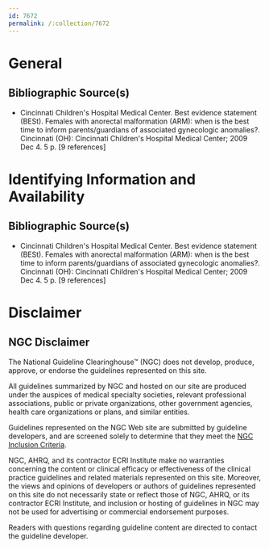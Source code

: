 ```yaml
---
id: 7672
permalink: /:collection/7672
---
```


# General

## Bibliographic Source(s)

- Cincinnati Children's Hospital Medical Center. Best evidence statement (BESt). Females with anorectal malformation (ARM): when is the best time to inform parents/guardians of associated gynecologic anomalies?. Cincinnati (OH): Cincinnati Children's Hospital Medical Center; 2009 Dec 4. 5 p. [9 references]

# Identifying Information and Availability

## Bibliographic Source(s)

- Cincinnati Children's Hospital Medical Center. Best evidence statement (BESt). Females with anorectal malformation (ARM): when is the best time to inform parents/guardians of associated gynecologic anomalies?. Cincinnati (OH): Cincinnati Children's Hospital Medical Center; 2009 Dec 4. 5 p. [9 references]

# Disclaimer

## NGC Disclaimer

The National Guideline Clearinghouse™ (NGC) does not develop, produce, approve, or endorse the guidelines represented on this site.

All guidelines summarized by NGC and hosted on our site are produced under the auspices of medical specialty societies, relevant professional associations, public or private organizations, other government agencies, health care organizations or plans, and similar entities.

Guidelines represented on the NGC Web site are submitted by guideline developers, and are screened solely to determine that they meet the [NGC Inclusion Criteria](/help-and-about/summaries/inclusion-criteria).

NGC, AHRQ, and its contractor ECRI Institute make no warranties concerning the content or clinical efficacy or effectiveness of the clinical practice guidelines and related materials represented on this site. Moreover, the views and opinions of developers or authors of guidelines represented on this site do not necessarily state or reflect those of NGC, AHRQ, or its contractor ECRI Institute, and inclusion or hosting of guidelines in NGC may not be used for advertising or commercial endorsement purposes.

Readers with questions regarding guideline content are directed to contact the guideline developer.

